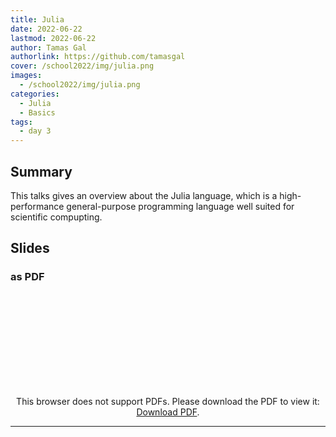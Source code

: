 ```yaml
---
title: Julia
date: 2022-06-22
lastmod: 2022-06-22
author: Tamas Gal
authorlink: https://github.com/tamasgal
cover: /school2022/img/julia.png
images:
  - /school2022/img/julia.png
categories:
  - Julia
  - Basics
tags:
  - day 3
---
```


## Summary

This talks gives an overview about the Julia language, which is a high-performance general-purpose programming language well suited for scientific compupting.

## Slides

### as PDF
<CENTER>

<object data="https://indico.in2p3.fr/event/26913/contributions/108210/attachments/71691/102135/Julia.pdf" type="application/pdf" width="100%" height="550px">
    <embed src="https://indico.in2p3.fr/event/26913/contributions/108210/attachments/71691/102135/Julia.pdf">
        <p>This browser does not support PDFs. Please download the PDF to view it: <a href="https://indico.in2p3.fr/event/26913/contributions/108210/attachments/71691/102135/Julia.pdf">Download PDF</a>.</p>
    </embed>
</object>

</CENTER>

---


